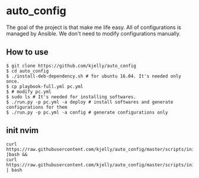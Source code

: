 # auto_config

The goal of the project is that make me life easy. All of configurations
is managed by Ansible. We don't need to modify configurations manually.

## How to use

```
$ git clone https://github.com/kjelly/auto_config
$ cd auto_config
$ ./install-deb-dependency.sh # for ubuntu 16.04. It's needed only once.
$ cp playbook-full.yml pc.yml
$ # modify pc.yml
$ sudo ls # It's needed for installing softwares.
$ ./run.py -p pc.yml -a deploy # install softwares and generate configurations for them
$ ./run.py -p pc.yml -a config # generate configurations only
```

## init nvim
```
curl https://raw.githubusercontent.com/kjelly/auto_config/master/scripts/init_nvim.sh |bash &&
curl https://raw.githubusercontent.com/kjelly/auto_config/master/scripts/init_nvimrc.sh | bash
```

